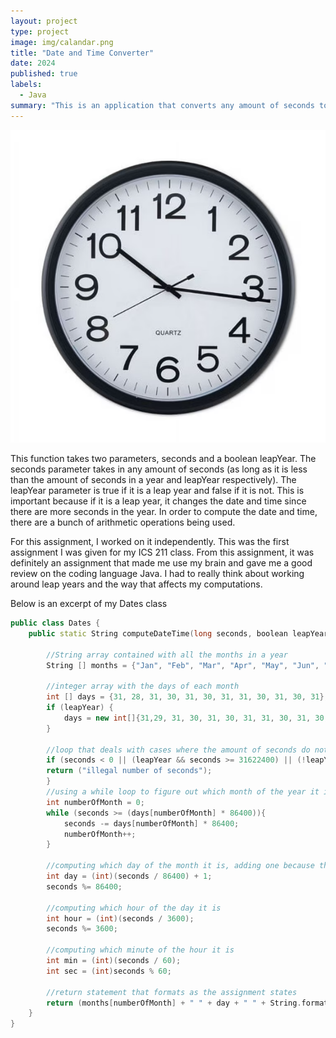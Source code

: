 ```yaml
---
layout: project
type: project
image: img/calandar.png
title: "Date and Time Converter"
date: 2024
published: true
labels:
  - Java
summary: "This is an application that converts any amount of seconds to date and time"
---
```

<img class="img-fluid" src="clock.png">

This function takes two parameters, seconds and a boolean leapYear. The seconds parameter takes in any amount of seconds (as long as it is less than the amount of seconds in a year and leapYear respectively). The leapYear parameter is true if it is a leap year and false if it is not. This is important because if it is a leap year, it changes the date and time since there are more seconds in the year. In order to compute the date and time, there are a bunch of arithmetic operations being used. 

For this assignment, I worked on it independently. This was the first assignment I was given for my ICS 211 class. From this assignment, it was definitely an assignment that made me use my brain and gave me a good review on the coding language Java. I had to really think about working around leap years and the way that affects my computations. 

Below is an excerpt of my Dates class

```cpp
public class Dates {
	public static String computeDateTime(long seconds, boolean leapYear) {
		
		//String array contained with all the months in a year
		String [] months = {"Jan", "Feb", "Mar", "Apr", "May", "Jun", "Jul", "Aug", "Sep", "Oct", "Nov", "Dece"};
		
		//integer array with the days of each month
		int [] days = {31, 28, 31, 30, 31, 30, 31, 31, 30, 31, 30, 31};
		if (leapYear) {
			days = new int[]{31,29, 31, 30, 31, 30, 31, 31, 30, 31, 30, 31};
		}
		
		//loop that deals with cases where the amount of seconds do not work 
		if (seconds < 0 || (leapYear && seconds >= 31622400) || (!leapYear && seconds >= 31536000)){
		return ("illegal number of seconds");
		}
		//using a while loop to figure out which month of the year it is
		int numberOfMonth = 0;
		while (seconds >= (days[numberOfMonth] * 86400)){
			seconds -= days[numberOfMonth] * 86400;
			numberOfMonth++;
		}
		
		//computing which day of the month it is, adding one because there is no day "0"
		int day = (int)(seconds / 86400) + 1;
		seconds %= 86400;
		
		//computing which hour of the day it is
		int hour = (int)(seconds / 3600);
		seconds %= 3600;
		
		//computing which minute of the hour it is
		int min = (int)(seconds / 60);
		int sec = (int)seconds % 60;
		
		//return statement that formats as the assignment states
		return (months[numberOfMonth] + " " + day + " " + String.format("%02d:%02d:%02d", hour, min, sec));
	}
}
```

